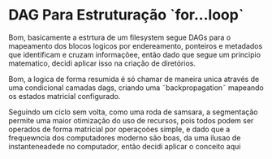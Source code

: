 # DAG Para Estruturação \`for...loop\`

Bom, basicamente a estrtura de um filesystem segue DAGs para o mapeamento dos blocos logicos por endereamento, ponteiros e metadados que identificam e cruzam informaçõee, então dado que segue um principio matematico, decidi aplicar isso na criação de diretórios.

Bom, a logica de forma resumida é só chamar de maneira unica através de uma condicional camadas dags, criando uma ˜backpropagation˜ mapeando os estados matricial configurado.&#x20;

Seguindo um ciclo sem volta, como uma roda de samsara, a segmentação permite uma maior otimização do uso de recursos, pois todos podem ser operados de forma matricial por operaçoòes simple, e dado que a frequewncia dos computadores moderno são boas, da uma ilusao de instanteneadede no computador, então decidi aplicar o conceito aqui
